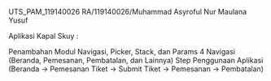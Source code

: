 UTS_PAM_119140026
RA/119140026/Muhammad Asyroful Nur Maulana Yusuf

Aplikasi Kapal Skuy :

Penambahan Modul Navigasi, Picker, Stack, dan Params
4 Navigasi (Beranda, Pemesanan, Pembatalan, dan Lainnya)
Step Penggunaan Aplikasi (Beranda -> Pemesanan Tiket -> Submit Tiket -> Pemesanan -> Pembatalan)
